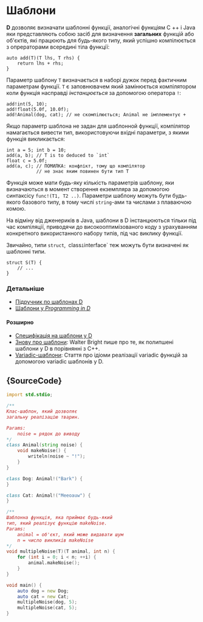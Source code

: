 # Шаблони

**D** дозволяє визначати шаблонні функції, аналогічні функціям C ++ і Java
яки представляють собою засiб для визначення **загальних**  функцій або об'єктiв, які працюють
для будь-якого типу, який успішно компілюється з опрераторами всередині тіла функції:


    auto add(T)(T lhs, T rhs) {
        return lhs + rhs;
    }

Параметр шаблону `Т` визначається в наборі дужок
перед фактичним параметрам функції. `Т` є заповнювачем
який замінюється компілятором коли функція насправді *інстанцюється* за допомогою оператора `!`:


    add!int(5, 10);
    add!float(5.0f, 10.0f);
    add!Animal(dog, cat); // не скомпiлюється; Animal не iмплементує +

Якщо параметр шаблона не задан для шаблонной функції, компілятор
намагається вивести тип, використовуючи вхідні параметри, з якими функція
викликається:

    int a = 5; int b = 10;
    add(a, b); // T is to deduced to `int`
    float c = 5.0f;
    add(a, c); // ПОМИЛКА: конфлікт, тому що компілятор
               // не знає яким повинен бути тип T

Функція може мати будь-яку кількість параметрів шаблону, яки
визначаються в момент створення екземпляра за допомогою синтаксiсу `func!(T1, T2 ..)`.
Параметри шаблону можуть бути будь-якого базового типу,
в тому числі `string`-ами та числами з плаваючою комою.

На відміну від дженериків в Java, шаблони в D iнстанцюються тiльки пiд час компіляції, приводячи
до високооптимізованого коду з урахуванням конкретного використанного набору типів, пiд час виклику функції.

Звичайно, типи `struct`,` `class` і `interface` теж можуть бути визначені як шаблоннi
типи.

    struct S(T) {
        // ...
    }

### Детальнiше

- [Підручник по шаблонах D](https://github.com/PhilippeSigaud/D-templates-tutorial)
- [Шаблони у _Programming in D_](http://ddili.org/ders/d.en/templates.html)

#### Розширно

- [Специфiкацiя на шаблони у D](https://dlang.org/spec/template.html)
- [Знову про шаблони](http://dlang.org/templates-revisited.html):  Walter Bright пише про те, як полипшенi шаблони у D в порiвняннi з C++.
- [Variadic-шаблони](http://dlang.org/variadic-function-templates.html): Стаття про ідіоми реалізації variadic функцій за допомогою variadic шаблонiв у D.

## {SourceCode}

```d
import std.stdio;

/**
Клас-шаблон, який дозволяє
загальну реалізацію тварин.

Params:
    noise = рядок до виводу
*/
class Animal(string noise) {
    void makeNoise() {
        writeln(noise ~ "!");
    }
}

class Dog: Animal!("Bark") {
}

class Cat: Animal!("Meeoauw") {
}

/**
Шаблонна функція, яка приймає будь-який
тип, який реалізує функцію makeNoise.
Params:
    animal = об'єкт, який може видавати шум
    n = число викликiв makeNoise
*/
void multipleNoise(T)(T animal, int n) {
    for (int i = 0; i < n; ++i) {
        animal.makeNoise();
    }
}

void main() {
    auto dog = new Dog;
    auto cat = new Cat;
    multipleNoise(dog, 5);
    multipleNoise(cat, 5);
}
```
